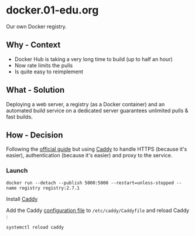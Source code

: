 # docker.01-edu.org

Our own Docker registry.

## Why - Context

- Docker Hub is taking a very long time to build (up to half an hour)
- Now rate limits the pulls
- Is quite easy to reimplement

## What - Solution

Deploying a web server, a registry (as a Docker container) and an automated build service on a dedicated server guarantees unlimited pulls & fast builds.

## How - Decision

Following the [official guide](https://docs.docker.com/registry) but using [Caddy](https://caddyserver.com) to handle HTTPS (because it's easier), authentication (because it's easier) and proxy to the service.

### Launch

```
docker run --detach --publish 5000:5000 --restart=unless-stopped --name registry registry:2.7.1
```

Install [Caddy](https://caddyserver.com/docs/download#debian-ubuntu-raspbian)

Add the Caddy [configuration file](Caddyfile) to `/etc/caddy/Caddyfile` and reload Caddy :

```
systemctl reload caddy
```
